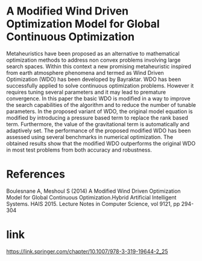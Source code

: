 # A Modified Wind Driven Optimization Model for Global Continuous Optimization
Metaheuristics have been proposed as an alternative to mathematical optimization methods to address non convex problems involving large search spaces. Within this context a new promising metaheuristic inspired from earth atmosphere phenomena and termed as Wind Driven Optimization (WDO) has been developed by Bayraktar. WDO has been successfully applied to solve continuous optimization problems. However it requires tuning several parameters and it may lead to premature convergence. In this paper the basic WDO is modified in a way to improve the search capabilities of the algorithm and to reduce the number of tunable parameters. In the proposed variant of WDO, the original model equation is modified by introducing a pressure based term to replace the rank based term. Furthermore, the value of the gravitational term is automatically and adaptively set. The performance of the proposed modified WDO has been assessed using several benchmarks in numerical optimization. The obtained results show that the modified WDO outperforms the original WDO in most test problems from both accuracy and robustness.

# References
Boulesnane A, Meshoul S (2014) A Modified Wind Driven Optimization Model for Global Continuous Optimization.Hybrid Artificial Intelligent Systems. HAIS 2015. Lecture Notes in Computer Science, vol 9121, pp 294-304
# link
https://link.springer.com/chapter/10.1007/978-3-319-19644-2_25

